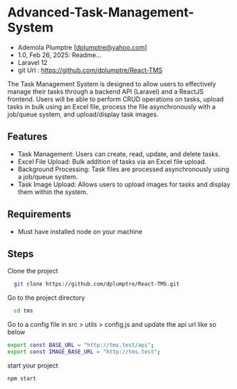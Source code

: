 
# Advanced-Task-Management-System


- Ademola Plumptre [dplumptre@yahoo.com]
- 1.0, Feb 26, 2025: Readme...
- Laravel 12
- git Url : https://github.com/dplumptre/React-TMS

The Task Management System is designed to allow users to effectively manage their tasks through a backend API (Laravel) and a ReactJS frontend. Users will be able to perform CRUD operations on tasks, upload tasks in bulk using an Excel file, process the file asynchronously with a job/queue system, and upload/display task images.




## Features

- Task Management: Users can create, read, update, and delete tasks.
- Excel File Upload: Bulk addition of tasks via an Excel file upload.
- Background Processing: Task files are processed asynchronously using a job/queue system.
- Task Image Upload: Allows users to upload images for tasks and display them within the system.




## Requirements

-   Must have installed node on your machine




## Steps

Clone the project

```bash
  git clone https://github.com/dplumptre/React-TMS.git
```


Go to the project directory

```bash
  cd tms
```

Go to a config file in  src > utils > config.js and update the api url like so below

```bash
export const BASE_URL = "http://tms.test/api";
export const IMAGE_BASE_URL = "http://tms.test";
```

start your project 
```bash
npm start
```



